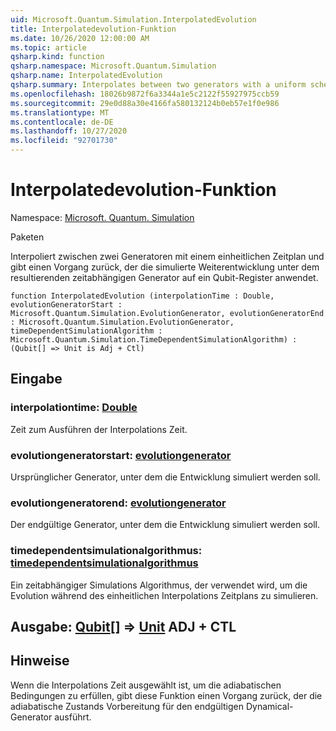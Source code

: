 ```yaml
---
uid: Microsoft.Quantum.Simulation.InterpolatedEvolution
title: Interpolatedevolution-Funktion
ms.date: 10/26/2020 12:00:00 AM
ms.topic: article
qsharp.kind: function
qsharp.namespace: Microsoft.Quantum.Simulation
qsharp.name: InterpolatedEvolution
qsharp.summary: Interpolates between two generators with a uniform schedule, returning an operation that applies simulated evolution under the resulting time-dependent generator to a qubit register.
ms.openlocfilehash: 18026b9872f6a3344a1e5c2122f55927975ccb59
ms.sourcegitcommit: 29e0d88a30e4166fa580132124b0eb57e1f0e986
ms.translationtype: MT
ms.contentlocale: de-DE
ms.lasthandoff: 10/27/2020
ms.locfileid: "92701730"
---
```

# <a name="interpolatedevolution-function"></a>Interpolatedevolution-Funktion

Namespace: [Microsoft. Quantum. Simulation](xref:Microsoft.Quantum.Simulation)

Paketen [](https://nuget.org/packages/)


Interpoliert zwischen zwei Generatoren mit einem einheitlichen Zeitplan und gibt einen Vorgang zurück, der die simulierte Weiterentwicklung unter dem resultierenden zeitabhängigen Generator auf ein Qubit-Register anwendet.

```qsharp
function InterpolatedEvolution (interpolationTime : Double, evolutionGeneratorStart : Microsoft.Quantum.Simulation.EvolutionGenerator, evolutionGeneratorEnd : Microsoft.Quantum.Simulation.EvolutionGenerator, timeDependentSimulationAlgorithm : Microsoft.Quantum.Simulation.TimeDependentSimulationAlgorithm) : (Qubit[] => Unit is Adj + Ctl)
```


## <a name="input"></a>Eingabe

### <a name="interpolationtime--double"></a>interpolationtime: [Double](xref:microsoft.quantum.lang-ref.double)

Zeit zum Ausführen der Interpolations Zeit.


### <a name="evolutiongeneratorstart--evolutiongenerator"></a>evolutiongeneratorstart: [evolutiongenerator](xref:Microsoft.Quantum.Simulation.EvolutionGenerator)

Ursprünglicher Generator, unter dem die Entwicklung simuliert werden soll.


### <a name="evolutiongeneratorend--evolutiongenerator"></a>evolutiongeneratorend: [evolutiongenerator](xref:Microsoft.Quantum.Simulation.EvolutionGenerator)

Der endgültige Generator, unter dem die Entwicklung simuliert werden soll.


### <a name="timedependentsimulationalgorithm--timedependentsimulationalgorithm"></a>timedependentsimulationalgorithmus: [timedependentsimulationalgorithmus](xref:Microsoft.Quantum.Simulation.TimeDependentSimulationAlgorithm)

Ein zeitabhängiger Simulations Algorithmus, der verwendet wird, um die Evolution während des einheitlichen Interpolations Zeitplans zu simulieren.



## <a name="output--qubit--unit-adj--ctl"></a>Ausgabe: [Qubit](xref:microsoft.quantum.lang-ref.qubit)[] => [Unit](xref:microsoft.quantum.lang-ref.unit) ADJ + CTL



## <a name="remarks"></a>Hinweise

Wenn die Interpolations Zeit ausgewählt ist, um die adiabatischen Bedingungen zu erfüllen, gibt diese Funktion einen Vorgang zurück, der die adiabatische Zustands Vorbereitung für den endgültigen Dynamical-Generator ausführt.